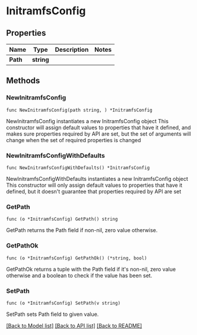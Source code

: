 # InitramfsConfig

## Properties

Name | Type | Description | Notes
------------ | ------------- | ------------- | -------------
**Path** | **string** |  | 

## Methods

### NewInitramfsConfig

`func NewInitramfsConfig(path string, ) *InitramfsConfig`

NewInitramfsConfig instantiates a new InitramfsConfig object
This constructor will assign default values to properties that have it defined,
and makes sure properties required by API are set, but the set of arguments
will change when the set of required properties is changed

### NewInitramfsConfigWithDefaults

`func NewInitramfsConfigWithDefaults() *InitramfsConfig`

NewInitramfsConfigWithDefaults instantiates a new InitramfsConfig object
This constructor will only assign default values to properties that have it defined,
but it doesn't guarantee that properties required by API are set

### GetPath

`func (o *InitramfsConfig) GetPath() string`

GetPath returns the Path field if non-nil, zero value otherwise.

### GetPathOk

`func (o *InitramfsConfig) GetPathOk() (*string, bool)`

GetPathOk returns a tuple with the Path field if it's non-nil, zero value otherwise
and a boolean to check if the value has been set.

### SetPath

`func (o *InitramfsConfig) SetPath(v string)`

SetPath sets Path field to given value.



[[Back to Model list]](../README.md#documentation-for-models) [[Back to API list]](../README.md#documentation-for-api-endpoints) [[Back to README]](../README.md)


